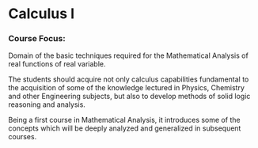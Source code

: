 # Calculus I

### Course Focus:

Domain of the basic techniques required for the Mathematical Analysis of real functions of real variable.

The students should acquire not only calculus capabilities fundamental to the acquisition of some of the knowledge lectured in Physics, Chemistry and other Engineering subjects,  but also to develop methods of solid logic reasoning and analysis.

Being a first course in Mathematical Analysis, it introduces some of the concepts which will be deeply analyzed and generalized in subsequent courses.